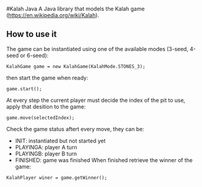 #Kalah Java
A Java library that models the Kalah game (https://en.wikipedia.org/wiki/Kalah).

## How to use it
The game can be instantiated using one of the available modes (3-seed, 4-seed or 6-seed):
```
KalahGame game = new KalahGame(KalahMode.STONES_3);
```
then start the game when ready:
```
game.start();
```
At every step the current player must decide the index of the pit to use, apply that desition to the game:
```
game.move(selectedIndex);
```
Check the game status aftert every move, they can be:
* INIT: instantiated but not started yet
* PLAYINGA: player A turn
* PLAYINGB: player B turn
* FINISHED: game was finished
When finished retrieve the winner of the game:
```
KalahPlayer winer = game.getWinner();
```
